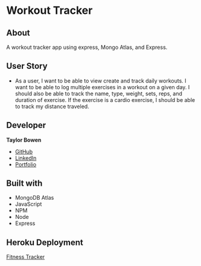 # Workout Tracker

## About
A workout tracker app using express, Mongo Atlas, and Express. 
  

## User Story
* As a user, I want to be able to view create and track daily workouts. I want to be able to log multiple exercises in a workout on a given day. I should also be able to track the name, type, weight, sets, reps, and duration of exercise. If the exercise is a cardio exercise, I should be able to track my distance traveled.

## Developer
**Taylor Bowen** 
* [GitHub](https://github.com/tbowenmsu)
* [LinkedIn](https://www.linkedin.com/in/taylor-bowen6/)
* [Portfolio](https://tbowenmsu.github.io/react-portfolio/)

## Built with
* MongoDB Atlas
* JavaScript
* NPM
* Node
* Express

## Heroku Deployment
[Fitness Tracker](https://secret-plains-30447.herokuapp.com/?id=614b754c87cc6f001666a27b)